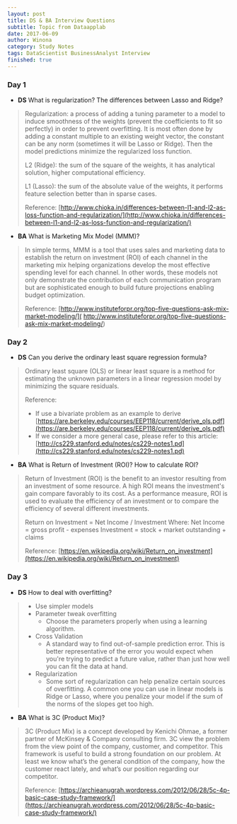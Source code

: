 ```yaml
---
layout: post
title: DS & BA Interview Questions
subtitle: Topic from Dataapplab
date: 2017-06-09
author: Winona
category: Study Notes
tags: DataScientist BusinessAnalyst Interview
finished: true
---
```



### Day 1

- **DS** What is regularization? The differences between Lasso and Ridge?
> Regularization: a process of adding a tuning parameter to a model to induce smoothness of the weights (prevent the coefficients to fit so perfectly) in order to prevent overfitting. It is most often done by adding a constant multiple to an existing weight vector, the constant can be any norm (sometimes it will be Lasso or Ridge). Then the model predictions minimize the regularized loss function.
>
> L2 (Ridge): the sum of the square of the weights, it has analytical solution, higher computational efficiency.
>
> L1 (Lasso): the sum of the absolute value of the weights, it performs feature selection better than in sparse cases.
>
> Reference: [http://www.chioka.in/differences-between-l1-and-l2-as-loss-function-and-regularization/](http://www.chioka.in/differences-between-l1-and-l2-as-loss-function-and-regularization/)

- **BA** What is Marketing Mix Model (MMM)?
> In simple terms, MMM is a tool that uses sales and marketing data to establish the return on investment (ROI) of each channel in the marketing mix helping organizations develop the most effective spending level for each channel. In other words, these models not only demonstrate the contribution of each communication program but are sophisticated enough to build future projections enabling budget optimization.
>
> Reference: [http://www.instituteforpr.org/top-five-questions-ask-mix-market-modeling/]( http://www.instituteforpr.org/top-five-questions-ask-mix-market-modeling/)


### Day 2

- **DS** Can you derive the ordinary least square regression formula?
> Ordinary least square (OLS) or linear least square is a method for estimating the unknown parameters in a linear regression model by minimizing the square residuals.
>
> Reference:
> - If use a bivariate problem as an example to derive
> [https://are.berkeley.edu/courses/EEP118/current/derive_ols.pdf](https://are.berkeley.edu/courses/EEP118/current/derive_ols.pdf)
> - If we consider a more general case, please refer to this article:
> [http://cs229.stanford.edu/notes/cs229-notes1.pd](http://cs229.stanford.edu/notes/cs229-notes1.pd)

- **BA** What is Return of Investment (ROI)? How to calculate ROI?
> Return of Investment (ROI) is the benefit to an investor resulting from an investment of some resource. A high ROI means the investment's gain compare favorably to its cost. As a performance measure, ROI is used to evaluate the efficiency of an investment or to compare the efficiency of several different investments.
>
> Return on Investment = Net Income / Investment
> Where:
> Net Income = gross profit - expenses
> Investment = stock + market outstanding + claims
>
> Reference: [https://en.wikipedia.org/wiki/Return_on_investment](https://en.wikipedia.org/wiki/Return_on_investment)


### Day 3

- **DS** How to deal with overfitting?
> - Use simpler models
> - Parameter tweak overfitting
>   - Choose the parameters properly when using a learning algorithm.
> - Cross Validation
>   - A standard way to find out-of-sample prediction error. This is better representative of the error you would expect when you're trying to predict a future value, rather than just how well you can fit the data at hand.
> - Regularization
>   - Some sort of regularization can help penalize certain sources of overfitting. A common one you can use in linear models is Ridge or Lasso, where you penalize your model if the sum of the norms of the slopes get too high.

- **BA** What is 3C (Product Mix)?
> 3C (Product Mix) is a concept developed by Kenichi Ohmae, a former partner of McKinsey & Company consulting firm. 3C view the problem from the view point of the company, customer, and competitor. This framework is useful to build a strong foundation on our problem. At least we know what’s the general condition of the company, how the customer react lately, and what’s our position regarding our competitor.
>
> Reference: [https://archieanugrah.wordpress.com/2012/06/28/5c-4p-basic-case-study-framework/](https://archieanugrah.wordpress.com/2012/06/28/5c-4p-basic-case-study-framework/)
